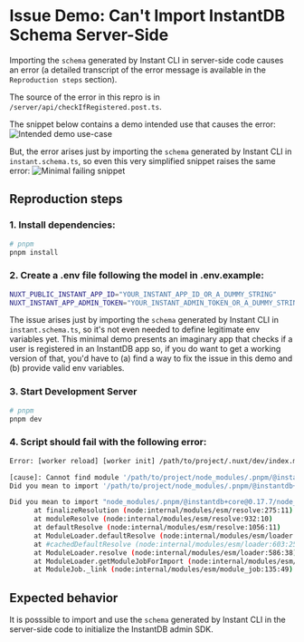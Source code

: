 # Issue Demo: Can't Import InstantDB Schema Server-Side

Importing the `schema` generated by Instant CLI in server-side code causes an error (a detailed transcript of the
error message is available in the `Reproduction steps` section).

The source of the error in this repro is in `/server/api/checkIfRegistered.post.ts`.

The snippet below contains a demo intended use that causes the error:
![Intended demo use-case]('./public/intended.png')

But, the error arises just by importing the `schema` generated by Instant CLI in `instant.schema.ts`,
so even this very simplified snippet raises the same error:
![Minimal failing snippet]('./public/minimal.png')

## Reproduction steps

### 1. Install dependencies:

```bash
# pnpm
pnpm install
```

### 2. Create a .env file following the model in .env.example:

```bash
NUXT_PUBLIC_INSTANT_APP_ID="YOUR_INSTANT_APP_ID_OR_A_DUMMY_STRING"
NUXT_INSTANT_APP_ADMIN_TOKEN="YOUR_INSTANT_ADMIN_TOKEN_OR_A_DUMMY_STRING"
```

The issue arises just by importing the `schema` generated by Instant CLI in `instant.schema.ts`,
so it's not even needed to define legitimate env variables yet. This minimal demo presents an
imaginary app that checks if a user is registered in an InstantDB app so, if you do want to get a
working version of that, you'd have to (a) find a way to fix the issue in this demo and (b) provide
valid env variables.

### 3. Start Development Server

```bash
# pnpm
pnpm dev
```

### 4. Script should fail with the following error:

```bash
Error: [worker reload] [worker init] /path/to/project/.nuxt/dev/index.mjs failed

[cause]: Cannot find module '/path/to/project/node_modules/.pnpm/@instantdb+core@0.17.7/node_modules/@instantdb/core/dist/Reactor' imported from '/path/to/project/.nuxt/dev/index.mjs'
Did you mean to import '/path/to/project/node_modules/.pnpm/@instantdb+core@0.17.7/node_modules/@instantdb/code/dist/Reactor.js'?

Did you mean to import "node_modules/.pnpm/@instantdb+core@0.17.7/node_modules/@instantdb/core/dist/Reactor.js"?
      at finalizeResolution (node:internal/modules/esm/resolve:275:11)
      at moduleResolve (node:internal/modules/esm/resolve:932:10)
      at defaultResolve (node:internal/modules/esm/resolve:1056:11)
      at ModuleLoader.defaultResolve (node:internal/modules/esm/loader:654:12)
      at #cachedDefaultResolve (node:internal/modules/esm/loader:603:25)
      at ModuleLoader.resolve (node:internal/modules/esm/loader:586:38)
      at ModuleLoader.getModuleJobForImport (node:internal/modules/esm/loader:242:38)
      at ModuleJob._link (node:internal/modules/esm/module_job:135:49)
```

## Expected behavior

It is posssible to import and use the `schema` generated by Instant CLI in the server-side code to
initialize the InstantDB admin SDK.
